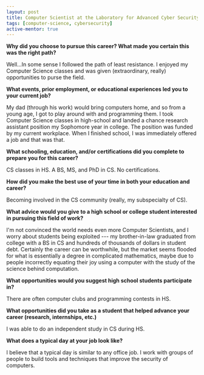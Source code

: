 ```yaml
---
layout: post
title: Computer Scientist at the Laboratory for Advanced Cyber Security Research
tags: [computer-science, cybersecurity]
active-mentor: true
---
```


**Why did you choose to pursue this career?  What made you certain this was the right path?**

Well...In some sense I followed the path of least resistance. I enjoyed my Computer Science classes and was given (extraordinary, really) opportunities to purse the field.

**What events, prior employment, or educational experiences led you to your current job?**

My dad (through his work) would bring computers home, and so from a young age, I got to play around with and programming them. I took Computer Science classes in high-school and landed a chance research assistant position my Sophomore year in college. The position was funded by my current workplace. When I finished school, I was immediately offered a job and that was that.

**What schooling, education, and/or certifications did you complete to prepare you for this career?**

CS classes in HS. A BS, MS, and PhD in CS. No certifications.

**How did you make the best use of your time in both your education and career?**

Becoming involved in the CS community (really, my subspecialty of CS).

**What advice would you give to a high school or college student interested in pursuing this field of work?**

I'm not convinced the world needs even more Computer Scientists, and I worry about students being exploited --- my brother-in-law graduated from college with a BS in CS and hundreds of thousands of dollars in student debt. Certainly the career can be worthwhile, but the market seems flooded for what is essentially a degree in complicated mathematics, maybe due to people incorrectly equating their joy using a computer with the study of the science behind computation.

**What opportunities would you suggest high school students participate in?**

There are often computer clubs and programming contests in HS.

**What opportunities did you take as a student that helped advance your career (research, internships, etc.)**

I was able to do an independent study in CS during HS.

**What does a typical day at your job look like?**

I believe that a typical day is similar to any office job. I work with groups of people to build tools and techniques that improve the security of computers.
